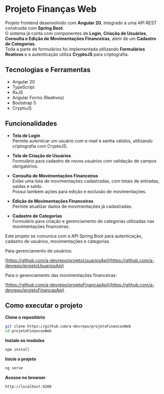 # Projeto Finanças Web

Projeto frontend desenvolvido com **Angular 20**, integrado a uma API REST construída com **Spring Boot**.  
O sistema já conta com componentes de **Login**, **Criação de Usuários**, **Consulta e Edição de Movimentações Financeiras**, além de um **Cadastro de Categorias**.  
Toda a parte de formulários foi implementada utilizando **Formulários Reativos** e a autenticação utiliza **CryptoJS** para criptografia.

## Tecnologias e Ferramentas

- Angular 20
- TypeScript
- RxJS
- Angular Forms (Reativos)
- Bootstrap 5
- CryptoJS

## Funcionalidades

- **Tela de Login**  
Permite autenticar um usuário com e-mail e senha válidos, utilizando criptografia com CryptoJS.

- **Tela de Criação de Usuários**  
Formulário para cadastro de novos usuários com validação de campos obrigatórios.

- **Consulta de Movimentações Financeiras**  
Exibe uma lista de movimentações cadastradas, com totais de entradas, saídas e saldo.  
Possui também ações para edição e exclusão de movimentações.

- **Edição de Movimentações Financeiras**  
Permite atualizar dados de movimentações já cadastradas.

- **Cadastro de Categorias**  
Formulário para criação e gerenciamento de categorias utilizadas nas movimentações financeiras.

Este projeto se comunica com a API Spring Boot para autenticação, cadastro de usuários, movimentações e categorias.  

Para gerenciamento de usuários:  

[https://github.com/a-devrepo/projetoUsuariosApi](https://github.com/a-devrepo/projetoUsuariosApi)


Para o gerenciamento das movimentações financeiras:

[https://github.com/a-devrepo/projetoFinancasApi](https://github.com/a-devrepo/projetoFinancasApi)

## Como executar o projeto

**Clone o repositório**

```bash
git clone https://github.com/a-devrepo/projetoFinancasWeb
cd projetoFinancasWeb
```
**Instale os modules**
```bash
npm install
```
**Inicie o projeto**
```bash
ng serve
```
**Acesse no browser**
```bash
http://localhost:4200
```